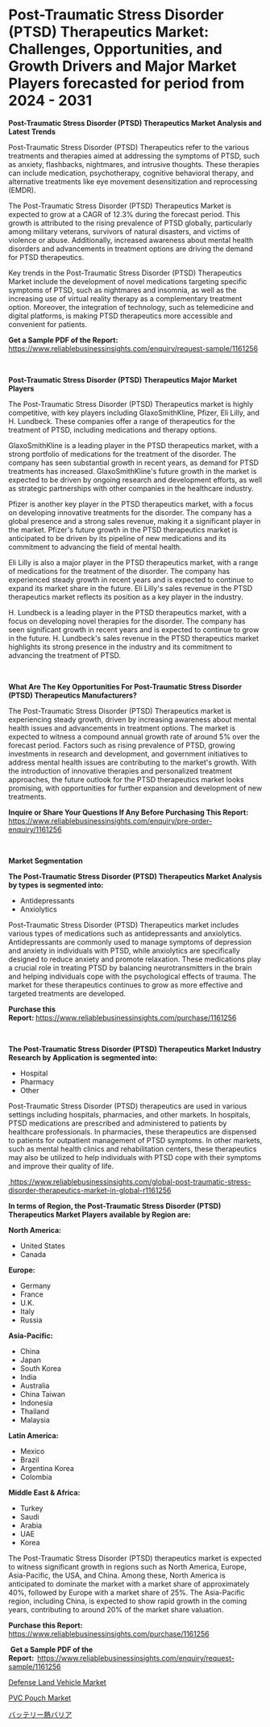 <p><h1>Post-Traumatic Stress Disorder (PTSD) Therapeutics Market: Challenges, Opportunities, and Growth Drivers and Major Market Players forecasted for period from 2024 - 2031</h1></p><p><strong>Post-Traumatic Stress Disorder (PTSD) Therapeutics Market Analysis and Latest Trends</strong></p>
<p><p>Post-Traumatic Stress Disorder (PTSD) Therapeutics refer to the various treatments and therapies aimed at addressing the symptoms of PTSD, such as anxiety, flashbacks, nightmares, and intrusive thoughts. These therapies can include medication, psychotherapy, cognitive behavioral therapy, and alternative treatments like eye movement desensitization and reprocessing (EMDR).</p><p>The Post-Traumatic Stress Disorder (PTSD) Therapeutics Market is expected to grow at a CAGR of 12.3% during the forecast period. This growth is attributed to the rising prevalence of PTSD globally, particularly among military veterans, survivors of natural disasters, and victims of violence or abuse. Additionally, increased awareness about mental health disorders and advancements in treatment options are driving the demand for PTSD therapeutics.</p><p>Key trends in the Post-Traumatic Stress Disorder (PTSD) Therapeutics Market include the development of novel medications targeting specific symptoms of PTSD, such as nightmares and insomnia, as well as the increasing use of virtual reality therapy as a complementary treatment option. Moreover, the integration of technology, such as telemedicine and digital platforms, is making PTSD therapeutics more accessible and convenient for patients.</p></p>
<p><strong>Get a Sample PDF of the Report:&nbsp;</strong> <a href="https://www.reliablebusinessinsights.com/enquiry/request-sample/1161256">https://www.reliablebusinessinsights.com/enquiry/request-sample/1161256</a></p>
<p>&nbsp;</p>
<p><strong>Post-Traumatic Stress Disorder (PTSD) Therapeutics Major Market Players</strong></p>
<p><p>The Post-Traumatic Stress Disorder (PTSD) Therapeutics market is highly competitive, with key players including GlaxoSmithKline, Pfizer, Eli Lilly, and H. Lundbeck. These companies offer a range of therapeutics for the treatment of PTSD, including medications and therapy options.</p><p>GlaxoSmithKline is a leading player in the PTSD therapeutics market, with a strong portfolio of medications for the treatment of the disorder. The company has seen substantial growth in recent years, as demand for PTSD treatments has increased. GlaxoSmithKline's future growth in the market is expected to be driven by ongoing research and development efforts, as well as strategic partnerships with other companies in the healthcare industry.</p><p>Pfizer is another key player in the PTSD therapeutics market, with a focus on developing innovative treatments for the disorder. The company has a global presence and a strong sales revenue, making it a significant player in the market. Pfizer's future growth in the PTSD therapeutics market is anticipated to be driven by its pipeline of new medications and its commitment to advancing the field of mental health.</p><p>Eli Lilly is also a major player in the PTSD therapeutics market, with a range of medications for the treatment of the disorder. The company has experienced steady growth in recent years and is expected to continue to expand its market share in the future. Eli Lilly's sales revenue in the PTSD therapeutics market reflects its position as a key player in the industry.</p><p>H. Lundbeck is a leading player in the PTSD therapeutics market, with a focus on developing novel therapies for the disorder. The company has seen significant growth in recent years and is expected to continue to grow in the future. H. Lundbeck's sales revenue in the PTSD therapeutics market highlights its strong presence in the industry and its commitment to advancing the treatment of PTSD.</p></p>
<p>&nbsp;</p>
<p><strong>What Are The Key Opportunities For Post-Traumatic Stress Disorder (PTSD) Therapeutics Manufacturers?</strong></p>
<p><p>The Post-Traumatic Stress Disorder (PTSD) Therapeutics market is experiencing steady growth, driven by increasing awareness about mental health issues and advancements in treatment options. The market is expected to witness a compound annual growth rate of around 5% over the forecast period. Factors such as rising prevalence of PTSD, growing investments in research and development, and government initiatives to address mental health issues are contributing to the market's growth. With the introduction of innovative therapies and personalized treatment approaches, the future outlook for the PTSD therapeutics market looks promising, with opportunities for further expansion and development of new treatments.</p></p>
<p><strong>Inquire or Share Your Questions If Any Before Purchasing This Report:</strong> <a href="https://www.reliablebusinessinsights.com/enquiry/pre-order-enquiry/1161256">https://www.reliablebusinessinsights.com/enquiry/pre-order-enquiry/1161256</a></p>
<p>&nbsp;</p>
<p><strong>Market Segmentation</strong></p>
<p><strong>The Post-Traumatic Stress Disorder (PTSD) Therapeutics Market Analysis by types is segmented into:</strong></p>
<p><ul><li>Antidepressants</li><li>Anxiolytics</li></ul></p>
<p><p>Post-Traumatic Stress Disorder (PTSD) Therapeutics market includes various types of medications such as antidepressants and anxiolytics. Antidepressants are commonly used to manage symptoms of depression and anxiety in individuals with PTSD, while anxiolytics are specifically designed to reduce anxiety and promote relaxation. These medications play a crucial role in treating PTSD by balancing neurotransmitters in the brain and helping individuals cope with the psychological effects of trauma. The market for these therapeutics continues to grow as more effective and targeted treatments are developed.</p></p>
<p><strong>Purchase this Report:&nbsp;</strong><a href="https://www.reliablebusinessinsights.com/purchase/1161256">https://www.reliablebusinessinsights.com/purchase/1161256</a></p>
<p>&nbsp;</p>
<p><strong>The Post-Traumatic Stress Disorder (PTSD) Therapeutics Market Industry Research by Application is segmented into:</strong></p>
<p><ul><li>Hospital</li><li>Pharmacy</li><li>Other</li></ul></p>
<p><p>Post-Traumatic Stress Disorder (PTSD) therapeutics are used in various settings including hospitals, pharmacies, and other markets. In hospitals, PTSD medications are prescribed and administered to patients by healthcare professionals. In pharmacies, these therapeutics are dispensed to patients for outpatient management of PTSD symptoms. In other markets, such as mental health clinics and rehabilitation centers, these therapeutics may also be utilized to help individuals with PTSD cope with their symptoms and improve their quality of life.</p></p>
<p><a href="https://www.reliablebusinessinsights.com/global-post-traumatic-stress-disorder-therapeutics-market-in-global-r1161256">&nbsp;https://www.reliablebusinessinsights.com/global-post-traumatic-stress-disorder-therapeutics-market-in-global-r1161256</a></p>
<p><strong>In terms of Region, the Post-Traumatic Stress Disorder (PTSD) Therapeutics Market Players available by Region are:</strong></p>
<p>
    <p> <strong> North America: </strong>
        <ul>
            <li>United States</li>
            <li>Canada</li>
        </ul>
        </p> 
    <p> <strong> Europe: </strong>
        <ul>
            <li>Germany</li>
            <li>France</li>
            <li>U.K.</li>
            <li>Italy</li>
            <li>Russia</li>
        </ul>
        </p> 
    <p> <strong> Asia-Pacific: </strong>
        <ul>
            <li>China</li>
            <li>Japan</li>
            <li>South Korea</li>
            <li>India</li>
            <li>Australia</li>
            <li>China Taiwan</li>
            <li>Indonesia</li>
            <li>Thailand</li>
            <li>Malaysia</li>
        </ul>
        </p> 
    <p> <strong> Latin America: </strong>
        <ul>
            <li>Mexico</li>
            <li>Brazil</li>
            <li>Argentina Korea</li>
            <li>Colombia</li>
        </ul>
        </p> 
    <p> <strong> Middle East & Africa: </strong>
        <ul>
            <li>Turkey</li>
            <li>Saudi</li>
            <li>Arabia</li>
            <li>UAE</li>
            <li>Korea</li>
        </ul>
    </p>
    </p>
<p><p>The Post-Traumatic Stress Disorder (PTSD) therapeutics market is expected to witness significant growth in regions such as North America, Europe, Asia-Pacific, the USA, and China. Among these, North America is anticipated to dominate the market with a market share of approximately 40%, followed by Europe with a market share of 25%. The Asia-Pacific region, including China, is expected to show rapid growth in the coming years, contributing to around 20% of the market share valuation.</p></p>
<p><strong>Purchase this Report: </strong><a href="https://www.reliablebusinessinsights.com/purchase/1161256">https://www.reliablebusinessinsights.com/purchase/1161256</a></p>
<p>&nbsp;<strong>Get a Sample PDF of the Report:&nbsp;&nbsp;</strong><a href="https://www.reliablebusinessinsights.com/enquiry/request-sample/1161256">https://www.reliablebusinessinsights.com/enquiry/request-sample/1161256</a></p>
<p><strong></strong></p>
<p><p><a href="https://github.com/pjcfca/Market-Research-Report-List-2/blob/main/defense-land-vehicle-market.md">Defense Land Vehicle Market</a></p><p><a href="https://view.publitas.com/reportprime-1/pvc-pouch-market-insight-market-trends-growth-forecasted-from-2024-to-2031/">PVC Pouch Market</a></p><p><a href="https://github.com/RudyBoyer2017/Market-Research-Report-List-1/blob/main/689060688906.md">バッテリー熱バリア</a></p></p>